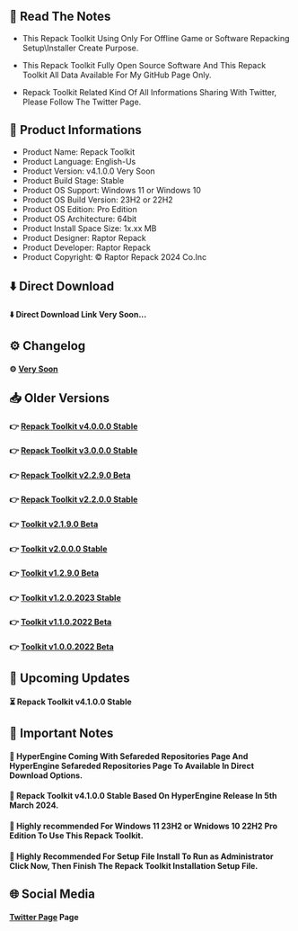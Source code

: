 ## 📝 Read The Notes

- This Repack Toolkit Using Only For Offline Game or Software Repacking Setup\Installer Create Purpose.

- This Repack Toolkit Fully Open Source Software And This Repack Toolkit All Data Available For My GitHub Page Only.

- Repack Toolkit Related Kind Of All Informations Sharing With Twitter, Please Follow The Twitter Page.

## 🧾 Product Informations

- Product Name: Repack Toolkit
- Product Language: English-Us
- Product Version: v4.1.0.0 Very Soon
- Product Build Stage: Stable
- Product OS Support: Windows 11 or Windows 10
- Product OS Build Version: 23H2 or 22H2
- Product OS Edition: Pro Edition
- Product OS Architecture: 64bit
- Product Install Space Size: 1x.xx MB
- Product Designer: Raptor Repack
- Product Developer: Raptor Repack
- Product Copyright: © Raptor Repack 2024 Co.Inc

## ⬇️ Direct Download

#### ⬇️ Direct Download Link Very Soon...

## ⚙️ Changelog

#### ⚙️ [Very Soon](https://github.com/RaptorRepack/RepackToolkit)

## 📥 Older Versions

#### 👉 [Repack Toolkit v4.0.0.0 Stable](https://github.com/RaptorRepack/RepackToolkit/releases/tag/v4.0.0.0)

#### 👉 [Repack Toolkit v3.0.0.0 Stable](https://github.com/RaptorRepack/RepackToolkit/releases/tag/v3.0.0.0)

#### 👉 [Repack Toolkit v2.2.9.0 Beta](https://github.com/RaptorRepack/RepackToolkit/releases/tag/v2.2.9.0)

#### 👉 [Repack Toolkit v2.2.0.0 Stable](https://github.com/RaptorRepack/RepackToolkit/releases/tag/v2.2.0.0)

#### 👉 [Toolkit v2.1.9.0 Beta](https://github.com/RaptorRepack/RepackToolkit/releases/tag/v2.1.9.0)

#### 👉 [Toolkit v2.0.0.0 Stable](https://github.com/RaptorRepack/RepackToolkit/releases/tag/v2.0.0.0)

#### 👉 [Toolkit v1.2.9.0 Beta](https://github.com/RaptorRepack/RepackToolkit/releases/tag/v1.2.9.0)

#### 👉 [Toolkit v1.2.0.2023 Stable](https://github.com/RaptorRepack/RepackToolkit/releases/tag/v1.2.0.0)

#### 👉 [Toolkit v1.1.0.2022 Beta](https://github.com/RaptorRepack/RepackToolkit/releases/tag/v1.1.0.0)

#### 👉 [Toolkit v1.0.0.2022 Beta](https://github.com/RaptorRepack/RepackToolkit/releases/tag/v1.0.0.0)

## 📢 Upcoming Updates

#### ⏳ Repack Toolkit v4.1.0.0 Stable

## 📝 Important Notes

#### 🔴 HyperEngine Coming With Sefareded Repositories Page And HyperEngine Sefareded Repositories Page To Available In Direct Download Options.

#### 🔴 Repack Toolkit v4.1.0.0 Stable Based On HyperEngine Release In 5th March 2024.

#### 🔴 Highly recommended For Windows 11 23H2 or Wnidows 10 22H2 Pro Edition To Use This Repack Toolkit.

#### 🔴 Highly Recommended For Setup File Install To Run as Administrator Click Now, Then Finish The Repack Toolkit Installation Setup File.

## 🌐 Social Media

#### [Twitter Page](https://www.twitter.com/raptorrepack) Page
